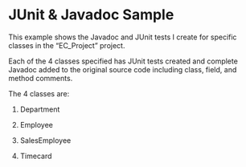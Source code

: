 # JUnit & Javadoc Sample

This example shows the Javadoc and JUnit tests I create for specific classes in the “EC_Project” project.

Each of the 4 classes specified has JUnit tests created and complete Javadoc added to the original source code including class, field, and method comments.

The 4 classes are:

1) Department

2) Employee

3) SalesEmployee

4) Timecard

 


